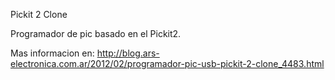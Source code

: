 Pickit 2 Clone

Programador de pic basado en el Pickit2. 

Mas informacion en: http://blog.ars-electronica.com.ar/2012/02/programador-pic-usb-pickit-2-clone_4483.html

